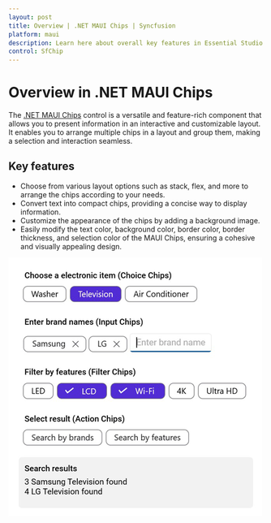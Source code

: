 ```yaml
---
layout: post
title: Overview | .NET MAUI Chips | Syncfusion
platform: maui
description: Learn here about overall key features in Essential Studio for .NET MAUI SfChip Control, its elements, and more.
control: SfChip
---
```


# Overview in .NET MAUI Chips

The [.NET MAUI Chips](https://www.syncfusion.com/maui-controls/maui-chips) control is a versatile and feature-rich component that allows you to present information in an interactive and customizable layout. It enables you to arrange multiple chips in a layout and group them, making a selection and interaction seamless.

## Key features

* Choose from various layout options such as stack, flex, and more to arrange the chips according to your needs.
* Convert text into compact chips, providing a concise way to display information.
* Customize the appearance of the chips by adding a background image.
* Easily modify the text color, background color, border color, border thickness, and selection color of the MAUI Chips, ensuring a cohesive and visually appealing design.

![NET MAUI Chip](images/overview/maui_chip.png)
